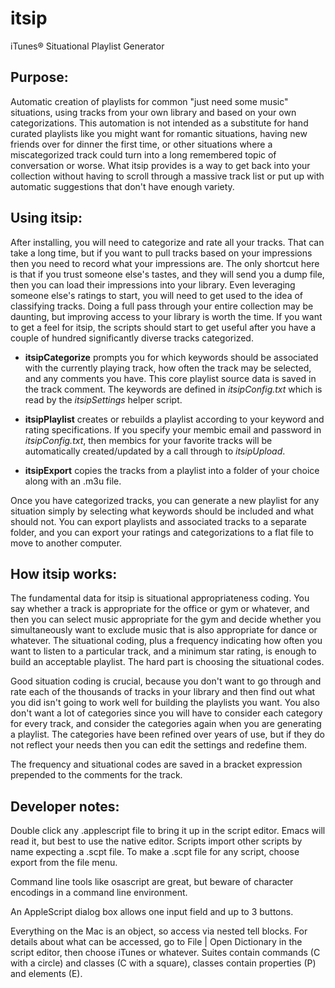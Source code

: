 # itsip
iTunes&reg; Situational Playlist Generator

Purpose:
-------

Automatic creation of playlists for common "just need some music"
situations, using tracks from your own library and based on your own
categorizations.  This automation is not intended as a substitute for
hand curated playlists like you might want for romantic situations,
having new friends over for dinner the first time, or other situations
where a miscategorized track could turn into a long remembered topic
of conversation or worse.  What itsip provides is a way to get back
into your collection without having to scroll through a massive track
list or put up with automatic suggestions that don't have enough
variety.

Using itsip:
-----------

After installing, you will need to categorize and rate all your
tracks.  That can take a long time, but if you want to pull tracks
based on your impressions then you need to record what your
impressions are.  The only shortcut here is that if you trust someone
else's tastes, and they will send you a dump file, then you can load
their impressions into your library.  Even leveraging someone else's
ratings to start, you will need to get used to the idea of classifying
tracks.  Doing a full pass through your entire collection may be
daunting, but improving access to your library is worth the time.  If
you want to get a feel for itsip, the scripts should start to get
useful after you have a couple of hundred significantly diverse tracks
categorized.

  - **itsipCategorize** prompts you for which keywords should be
    associated with the currently playing track, how often the track
    may be selected, and any comments you have.  This core playlist
    source data is saved in the track comment.  The keywords are
    defined in *itsipConfig.txt* which is read by the *itsipSettings*
    helper script.

  - **itsipPlaylist** creates or rebuilds a playlist according to your
    keyword and rating specifications.  If you specify your membic
    email and password in *itsipConfig.txt*, then membics for your
    favorite tracks will be automatically created/updated by a call
    through to *itsipUpload*.

  - **itsipExport** copies the tracks from a playlist into a folder of
    your choice along with an .m3u file.

Once you have categorized tracks, you can generate a new playlist for
any situation simply by selecting what keywords should be included and
what should not.  You can export playlists and associated tracks to a
separate folder, and you can export your ratings and categorizations
to a flat file to move to another computer.

How itsip works:
---------------

The fundamental data for itsip is situational appropriateness coding.
You say whether a track is appropriate for the office or gym or
whatever, and then you can select music appropriate for the gym and
decide whether you simultaneously want to exclude music that is also
appropriate for dance or whatever.  The situational coding, plus a
frequency indicating how often you want to listen to a particular
track, and a minimum star rating, is enough to build an acceptable
playlist.  The hard part is choosing the situational codes.

Good situation coding is crucial, because you don't want to go through
and rate each of the thousands of tracks in your library and then find
out what you did isn't going to work well for building the playlists
you want.  You also don't want a lot of categories since you will have
to consider each category for every track, and consider the categories
again when you are generating a playlist.  The categories have been
refined over years of use, but if they do not reflect your needs then
you can edit the settings and redefine them.

The frequency and situational codes are saved in a bracket expression
prepended to the comments for the track.

Developer notes:
---------------

Double click any .applescript file to bring it up in the script
editor.  Emacs will read it, but best to use the native editor.
Scripts import other scripts by name expecting a .scpt file.  To make
a .scpt file for any script, choose export from the file menu.

Command line tools like osascript are great, but beware of character
encodings in a command line environment.

An AppleScript dialog box allows one input field and up to 3 buttons.

Everything on the Mac is an object, so access via nested tell blocks.
For details about what can be accessed, go to File | Open Dictionary
in the script editor, then choose iTunes or whatever.  Suites contain
commands (C with a circle) and classes (C with a square), classes
contain properties (P) and elements (E).
